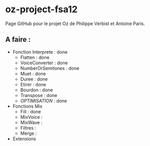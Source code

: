 oz-project-fsa12
================
Page GitHub pour le projet Oz de Philippe Verbist et Antoine Paris.

A faire :
---------
* Fonction Interprete : done
    * Flatten : done
    * VoiceConverter : done
    * NumberOrSemitones : done
    * Muet : done
    * Duree : done
    * Etirer : done
    * Bourdon : done
    * Transpose : done
    * _OPTIMISATION_ : done
* Fonctions Mix
    * Fill : done
    * MixVoice :
    * MixWave :
    * Filtres :
    * Merge :
* Extensions
